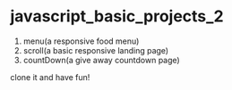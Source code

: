 # javascript_basic_projects_2
1. menu(a responsive food menu)
2. scroll(a basic responsive landing page)
3. countDown(a give away countdown page)


clone it and have fun!
